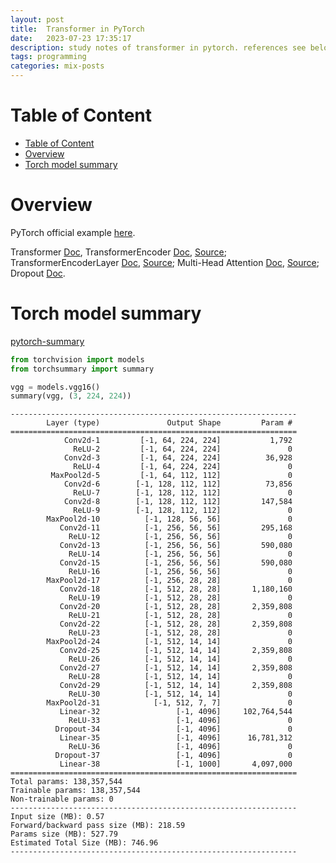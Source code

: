 ```yaml
---
layout: post
title:  Transformer in PyTorch
date:   2023-07-23 17:35:17
description: study notes of transformer in pytorch. references see below.
tags: programming
categories: mix-posts
---
```


# Table of Content
- [Table of Content](#table-of-content)
- [Overview](#overview)
- [Torch model summary](#torch-model-summary)



# Overview
PyTorch official example [here](https://pytorch.org/tutorials/beginner/transformer_tutorial.html).

Transformer [Doc](https://pytorch.org/docs/stable/generated/torch.nn.Transformer.html), 
TransformerEncoder [Doc](https://pytorch.org/docs/stable/generated/torch.nn.TransformerEncoder.html), [Source](https://pytorch.org/docs/stable/_modules/torch/nn/modules/transformer.html#TransformerEncoder);
TransformerEncoderLayer [Doc](https://pytorch.org/docs/stable/generated/torch.nn.TransformerEncoderLayer.html), [Source](https://pytorch.org/docs/stable/_modules/torch/nn/modules/transformer.html#TransformerEncoderLayer);
Multi-Head Attention [Doc](https://pytorch.org/docs/stable/generated/torch.nn.MultiheadAttention.html), [Source](https://pytorch.org/docs/stable/_modules/torch/nn/modules/activation.html#MultiheadAttention);
Dropout [Doc](https://pytorch.org/docs/stable/generated/torch.nn.Dropout.html). 



# Torch model summary
[pytorch-summary](https://github.com/sksq96/pytorch-summary)
    
```python
from torchvision import models
from torchsummary import summary

vgg = models.vgg16()
summary(vgg, (3, 224, 224))
```

```shell
----------------------------------------------------------------
        Layer (type)               Output Shape         Param #
================================================================
            Conv2d-1         [-1, 64, 224, 224]           1,792
              ReLU-2         [-1, 64, 224, 224]               0
            Conv2d-3         [-1, 64, 224, 224]          36,928
              ReLU-4         [-1, 64, 224, 224]               0
         MaxPool2d-5         [-1, 64, 112, 112]               0
            Conv2d-6        [-1, 128, 112, 112]          73,856
              ReLU-7        [-1, 128, 112, 112]               0
            Conv2d-8        [-1, 128, 112, 112]         147,584
              ReLU-9        [-1, 128, 112, 112]               0
        MaxPool2d-10          [-1, 128, 56, 56]               0
           Conv2d-11          [-1, 256, 56, 56]         295,168
             ReLU-12          [-1, 256, 56, 56]               0
           Conv2d-13          [-1, 256, 56, 56]         590,080
             ReLU-14          [-1, 256, 56, 56]               0
           Conv2d-15          [-1, 256, 56, 56]         590,080
             ReLU-16          [-1, 256, 56, 56]               0
        MaxPool2d-17          [-1, 256, 28, 28]               0
           Conv2d-18          [-1, 512, 28, 28]       1,180,160
             ReLU-19          [-1, 512, 28, 28]               0
           Conv2d-20          [-1, 512, 28, 28]       2,359,808
             ReLU-21          [-1, 512, 28, 28]               0
           Conv2d-22          [-1, 512, 28, 28]       2,359,808
             ReLU-23          [-1, 512, 28, 28]               0
        MaxPool2d-24          [-1, 512, 14, 14]               0
           Conv2d-25          [-1, 512, 14, 14]       2,359,808
             ReLU-26          [-1, 512, 14, 14]               0
           Conv2d-27          [-1, 512, 14, 14]       2,359,808
             ReLU-28          [-1, 512, 14, 14]               0
           Conv2d-29          [-1, 512, 14, 14]       2,359,808
             ReLU-30          [-1, 512, 14, 14]               0
        MaxPool2d-31            [-1, 512, 7, 7]               0
           Linear-32                 [-1, 4096]     102,764,544
             ReLU-33                 [-1, 4096]               0
          Dropout-34                 [-1, 4096]               0
           Linear-35                 [-1, 4096]      16,781,312
             ReLU-36                 [-1, 4096]               0
          Dropout-37                 [-1, 4096]               0
           Linear-38                 [-1, 1000]       4,097,000
================================================================
Total params: 138,357,544
Trainable params: 138,357,544
Non-trainable params: 0
----------------------------------------------------------------
Input size (MB): 0.57
Forward/backward pass size (MB): 218.59
Params size (MB): 527.79
Estimated Total Size (MB): 746.96
----------------------------------------------------------------
```